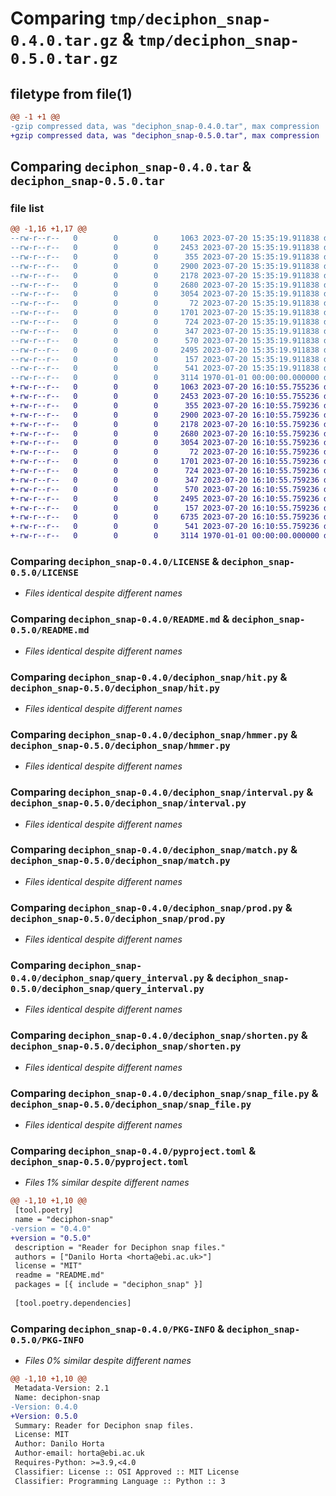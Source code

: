 # Comparing `tmp/deciphon_snap-0.4.0.tar.gz` & `tmp/deciphon_snap-0.5.0.tar.gz`

## filetype from file(1)

```diff
@@ -1 +1 @@
-gzip compressed data, was "deciphon_snap-0.4.0.tar", max compression
+gzip compressed data, was "deciphon_snap-0.5.0.tar", max compression
```

## Comparing `deciphon_snap-0.4.0.tar` & `deciphon_snap-0.5.0.tar`

### file list

```diff
@@ -1,16 +1,17 @@
--rw-r--r--   0        0        0     1063 2023-07-20 15:35:19.911838 deciphon_snap-0.4.0/LICENSE
--rw-r--r--   0        0        0     2453 2023-07-20 15:35:19.911838 deciphon_snap-0.4.0/README.md
--rw-r--r--   0        0        0      355 2023-07-20 15:35:19.911838 deciphon_snap-0.4.0/deciphon_snap/amino.py
--rw-r--r--   0        0        0     2900 2023-07-20 15:35:19.911838 deciphon_snap-0.4.0/deciphon_snap/hit.py
--rw-r--r--   0        0        0     2178 2023-07-20 15:35:19.911838 deciphon_snap-0.4.0/deciphon_snap/hmmer.py
--rw-r--r--   0        0        0     2680 2023-07-20 15:35:19.911838 deciphon_snap-0.4.0/deciphon_snap/interval.py
--rw-r--r--   0        0        0     3054 2023-07-20 15:35:19.911838 deciphon_snap-0.4.0/deciphon_snap/match.py
--rw-r--r--   0        0        0       72 2023-07-20 15:35:19.911838 deciphon_snap-0.4.0/deciphon_snap/path_like.py
--rw-r--r--   0        0        0     1701 2023-07-20 15:35:19.911838 deciphon_snap-0.4.0/deciphon_snap/prod.py
--rw-r--r--   0        0        0      724 2023-07-20 15:35:19.911838 deciphon_snap-0.4.0/deciphon_snap/query_interval.py
--rw-r--r--   0        0        0      347 2023-07-20 15:35:19.911838 deciphon_snap-0.4.0/deciphon_snap/read_snap.py
--rw-r--r--   0        0        0      570 2023-07-20 15:35:19.911838 deciphon_snap-0.4.0/deciphon_snap/shorten.py
--rw-r--r--   0        0        0     2495 2023-07-20 15:35:19.911838 deciphon_snap-0.4.0/deciphon_snap/snap_file.py
--rw-r--r--   0        0        0      157 2023-07-20 15:35:19.911838 deciphon_snap-0.4.0/deciphon_snap/stringify.py
--rw-r--r--   0        0        0      541 2023-07-20 15:35:19.911838 deciphon_snap-0.4.0/pyproject.toml
--rw-r--r--   0        0        0     3114 1970-01-01 00:00:00.000000 deciphon_snap-0.4.0/PKG-INFO
+-rw-r--r--   0        0        0     1063 2023-07-20 16:10:55.755236 deciphon_snap-0.5.0/LICENSE
+-rw-r--r--   0        0        0     2453 2023-07-20 16:10:55.755236 deciphon_snap-0.5.0/README.md
+-rw-r--r--   0        0        0      355 2023-07-20 16:10:55.759236 deciphon_snap-0.5.0/deciphon_snap/amino.py
+-rw-r--r--   0        0        0     2900 2023-07-20 16:10:55.759236 deciphon_snap-0.5.0/deciphon_snap/hit.py
+-rw-r--r--   0        0        0     2178 2023-07-20 16:10:55.759236 deciphon_snap-0.5.0/deciphon_snap/hmmer.py
+-rw-r--r--   0        0        0     2680 2023-07-20 16:10:55.759236 deciphon_snap-0.5.0/deciphon_snap/interval.py
+-rw-r--r--   0        0        0     3054 2023-07-20 16:10:55.759236 deciphon_snap-0.5.0/deciphon_snap/match.py
+-rw-r--r--   0        0        0       72 2023-07-20 16:10:55.759236 deciphon_snap-0.5.0/deciphon_snap/path_like.py
+-rw-r--r--   0        0        0     1701 2023-07-20 16:10:55.759236 deciphon_snap-0.5.0/deciphon_snap/prod.py
+-rw-r--r--   0        0        0      724 2023-07-20 16:10:55.759236 deciphon_snap-0.5.0/deciphon_snap/query_interval.py
+-rw-r--r--   0        0        0      347 2023-07-20 16:10:55.759236 deciphon_snap-0.5.0/deciphon_snap/read_snap.py
+-rw-r--r--   0        0        0      570 2023-07-20 16:10:55.759236 deciphon_snap-0.5.0/deciphon_snap/shorten.py
+-rw-r--r--   0        0        0     2495 2023-07-20 16:10:55.759236 deciphon_snap-0.5.0/deciphon_snap/snap_file.py
+-rw-r--r--   0        0        0      157 2023-07-20 16:10:55.759236 deciphon_snap-0.5.0/deciphon_snap/stringify.py
+-rw-r--r--   0        0        0     6735 2023-07-20 16:10:55.759236 deciphon_snap-0.5.0/deciphon_snap/view.py
+-rw-r--r--   0        0        0      541 2023-07-20 16:10:55.759236 deciphon_snap-0.5.0/pyproject.toml
+-rw-r--r--   0        0        0     3114 1970-01-01 00:00:00.000000 deciphon_snap-0.5.0/PKG-INFO
```

### Comparing `deciphon_snap-0.4.0/LICENSE` & `deciphon_snap-0.5.0/LICENSE`

 * *Files identical despite different names*

### Comparing `deciphon_snap-0.4.0/README.md` & `deciphon_snap-0.5.0/README.md`

 * *Files identical despite different names*

### Comparing `deciphon_snap-0.4.0/deciphon_snap/hit.py` & `deciphon_snap-0.5.0/deciphon_snap/hit.py`

 * *Files identical despite different names*

### Comparing `deciphon_snap-0.4.0/deciphon_snap/hmmer.py` & `deciphon_snap-0.5.0/deciphon_snap/hmmer.py`

 * *Files identical despite different names*

### Comparing `deciphon_snap-0.4.0/deciphon_snap/interval.py` & `deciphon_snap-0.5.0/deciphon_snap/interval.py`

 * *Files identical despite different names*

### Comparing `deciphon_snap-0.4.0/deciphon_snap/match.py` & `deciphon_snap-0.5.0/deciphon_snap/match.py`

 * *Files identical despite different names*

### Comparing `deciphon_snap-0.4.0/deciphon_snap/prod.py` & `deciphon_snap-0.5.0/deciphon_snap/prod.py`

 * *Files identical despite different names*

### Comparing `deciphon_snap-0.4.0/deciphon_snap/query_interval.py` & `deciphon_snap-0.5.0/deciphon_snap/query_interval.py`

 * *Files identical despite different names*

### Comparing `deciphon_snap-0.4.0/deciphon_snap/shorten.py` & `deciphon_snap-0.5.0/deciphon_snap/shorten.py`

 * *Files identical despite different names*

### Comparing `deciphon_snap-0.4.0/deciphon_snap/snap_file.py` & `deciphon_snap-0.5.0/deciphon_snap/snap_file.py`

 * *Files identical despite different names*

### Comparing `deciphon_snap-0.4.0/pyproject.toml` & `deciphon_snap-0.5.0/pyproject.toml`

 * *Files 1% similar despite different names*

```diff
@@ -1,10 +1,10 @@
 [tool.poetry]
 name = "deciphon-snap"
-version = "0.4.0"
+version = "0.5.0"
 description = "Reader for Deciphon snap files."
 authors = ["Danilo Horta <horta@ebi.ac.uk>"]
 license = "MIT"
 readme = "README.md"
 packages = [{ include = "deciphon_snap" }]
 
 [tool.poetry.dependencies]
```

### Comparing `deciphon_snap-0.4.0/PKG-INFO` & `deciphon_snap-0.5.0/PKG-INFO`

 * *Files 0% similar despite different names*

```diff
@@ -1,10 +1,10 @@
 Metadata-Version: 2.1
 Name: deciphon-snap
-Version: 0.4.0
+Version: 0.5.0
 Summary: Reader for Deciphon snap files.
 License: MIT
 Author: Danilo Horta
 Author-email: horta@ebi.ac.uk
 Requires-Python: >=3.9,<4.0
 Classifier: License :: OSI Approved :: MIT License
 Classifier: Programming Language :: Python :: 3
```

